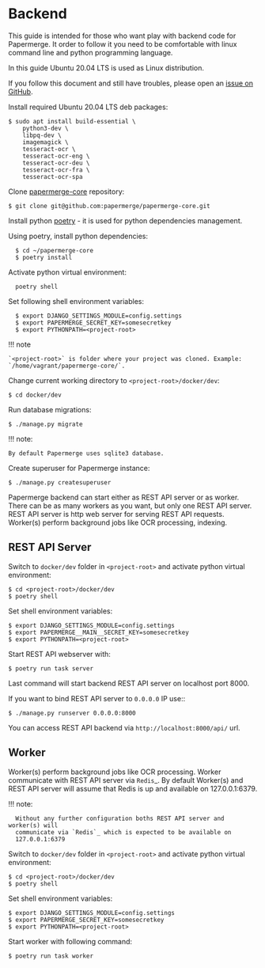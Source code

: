 # Backend

This guide is intended for those who want play with backend code for Papermerge.
It order to follow it you need to be comfortable with linux command line and python
programming language.

In this guide Ubuntu 20.04 LTS is used as Linux distribution.

If you follow this document and still have troubles, please open an
<a href="https://github.com/ciur/papermerge/issues" class="external-link" target="_blank">issue on GitHub</a>.


Install required Ubuntu 20.04 LTS deb packages:

    $ sudo apt install build-essential \
        python3-dev \
        libpq-dev \
        imagemagick \
        tesseract-ocr \
        tesseract-ocr-eng \
        tesseract-ocr-deu \
        tesseract-ocr-fra \
        tesseract-ocr-spa


Clone <a href="https://github.com/papermerge/papermerge-core" class="external-link" target="_blank">papermerge-core</a> repository:

    $ git clone git@github.com:papermerge/papermerge-core.git


Install python <a href="https://python-poetry.org/" class="external-link" target="_blank">poetry</a> - it is used for python dependencies management.


Using poetry, install python dependencies:

      $ cd ~/papermerge-core
      $ poetry install

Activate python virtual environment:

      poetry shell


Set following shell environment variables:

      $ export DJANGO_SETTINGS_MODULE=config.settings
      $ export PAPERMERGE_SECRET_KEY=somesecretkey
      $ export PYTHONPATH=<project-root>


!!! note

    `<project-root>` is folder where your project was cloned. Example: `/home/vagrant/papermerge-core/`.


Change current working directory to `<project-root>/docker/dev`:

    $ cd docker/dev

Run database migrations:

    $ ./manage.py migrate

!!! note:

    By default Papermerge uses sqlite3 database.

Create superuser for Papermerge instance:

    $ ./manage.py createsuperuser


Papermerge backend can start either as REST API server or as worker.
There can be as many workers as you want, but only one REST API server.
REST API server is http web server for serving REST API requests.
Worker(s) perform background jobs like OCR processing, indexing.


## REST API Server


Switch to `docker/dev` folder in `<project-root>` and activate python virtual environment:

    $ cd <project-root>/docker/dev
    $ poetry shell

Set shell environment variables:

    $ export DJANGO_SETTINGS_MODULE=config.settings
    $ export PAPERMERGE__MAIN__SECRET_KEY=somesecretkey
    $ export PYTHONPATH=<project-root>


Start REST API webserver with:

    $ poetry run task server

Last command will start backend REST API server on localhost port 8000.

If you want to bind REST API server to `0.0.0.0` IP use::

    $ ./manage.py runserver 0.0.0.0:8000

You can access REST API backend via `http://localhost:8000/api/` url.


## Worker

Worker(s) perform background jobs like OCR processing. Worker communicate with
REST API server via `Redis`_. By default Worker(s) and REST API server will assume
that Redis is up and available on 127.0.0.1:6379.

!!! note:

      Without any further configuration boths REST API server and worker(s) will
      communicate via `Redis`_ which is expected to be available on
      127.0.0.1:6379


Switch to `docker/dev` folder in `<project-root>` and activate python virtual environment:

    $ cd <project-root>/docker/dev
    $ poetry shell

Set shell environment variables:

    $ export DJANGO_SETTINGS_MODULE=config.settings
    $ export PAPERMERGE_SECRET_KEY=somesecretkey
    $ export PYTHONPATH=<project-root>

Start worker with following command:

    $ poetry run task worker

